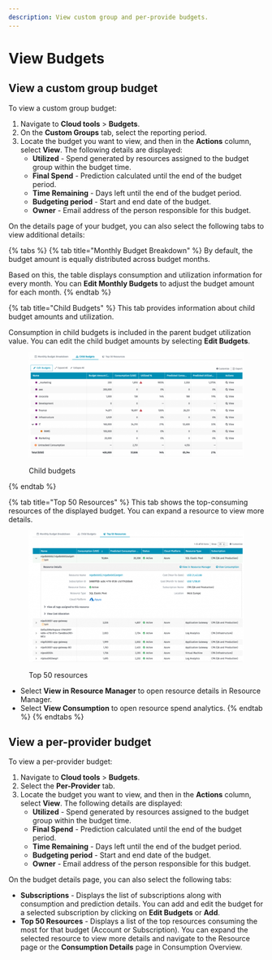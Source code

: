 ```yaml
---
description: View custom group and per-provide budgets.
---
```


# View Budgets

## View a custom group budget

To view a custom group budget:

1. Navigate to **Cloud tools** > **Budgets**.
2. On the **Custom Groups** tab, select the reporting period.
3. Locate the budget you want to view, and then in the **Actions** column, select **View**. The following details are displayed:
   * **Utilized** - Spend generated by resources assigned to the budget group within the budget time.
   * **Final Spend** - Prediction calculated until the end of the budget period.
   * **Time Remaining** - Days left until the end of the budget period.
   * **Budgeting period** - Start and end date of the budget.
   * **Owner** - Email address of the person responsible for this budget.

On the details page of your budget, you can also select the following tabs to view additional details:&#x20;

{% tabs %}
{% tab title="Monthly Budget Breakdown" %}
By default, the budget amount is equally distributed across budget months.&#x20;

Based on this, the table displays consumption and utilization information for every month. You can **Edit Monthly Budgets** to adjust the budget amount for each month.
{% endtab %}

{% tab title="Child Budgets" %}
This tab provides information about child budget amounts and utilization.&#x20;

Consumption in child budgets is included in the parent budget utilization value. You can edit the child budget amounts by selecting **Edit Budgets**.

<figure><img src="../../../.gitbook/assets/image (870).png" alt=""><figcaption><p>Child budgets</p></figcaption></figure>
{% endtab %}

{% tab title="Top 50 Resources" %}
This tab shows the top-consuming resources of the displayed budget. You can expand a resource to view more details.

<figure><img src="../../../.gitbook/assets/image (871).png" alt=""><figcaption><p>Top 50 resources</p></figcaption></figure>

* Select **View in Resource Manager** to open resource details in Resource Manager.
* Select **View Consumption** to open resource spend analytics.
{% endtab %}
{% endtabs %}

## View a per-provider budget

To view a per-provider budget:

1. Navigate to **Cloud tools** > **Budgets**.
2. Select the **Per-Provider** tab.
3. Locate the budget you want to view, and then in the **Actions** column, select **View**. The following details are displayed:
   * **Utilized** - Spend generated by resources assigned to the budget group within the budget time.
   * **Final Spend** - Prediction calculated until the end of the budget period.
   * **Time Remaining** - Days left until the end of the budget period.
   * **Budgeting period** - Start and end date of the budget.
   * **Owner** - Email address of the person responsible for this budget.

On the budget details page, you can also select the following tabs:

* **Subscriptions** - Displays the list of subscriptions along with consumption and prediction details. You can add and edit the budget for a selected subscription by clicking on **Edit Budgets** or **Add**.
* **Top 50 Resources** - Displays a list of the top resources consuming the most for that budget (Account or Subscription). You can expand the selected resource to view more details and navigate to the Resource page or the **Consumption Details** page in Consumption Overview.

